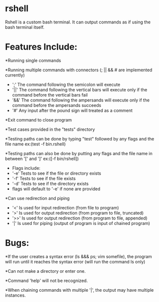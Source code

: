 # rshell

Rshell is a custom bash terminal.  It can output commands as if using the bash terminal itself.

# Features Include:

*Running single commands

*Running multiple commands with connectors (; || && # are implemented currently)
* ';' The command following the semicolon will execute 
* '||' The command following the vertical bars will execute only if the command before the vertical bars fail
* '&&' The command following the ampersands will execute only if the command before the ampersands succeeds
* '#' Any input after the pound sign will treated as a comment

*Exit command to close program

*Test cases provided in the "tests" directory

*Testing paths can be done by typing "test" followed by any flags and the file name 		ex:(test -f bin.rshell)

*Testing paths can also be done by putting any flags and the file name in between '[' and ']'	ex:([-f bin/rshell])
* Flags include:
 * '-e' Tests to see if the file or directory exists
 * '-f' Tests to see if the file exists
 * '-d' Tests to see if the directory exists
 * flags will default to '-e' if none are provided

*Can use redirection and piping
* '<'  Is used for input redirection 	(from file to program)
* '>'  Is used for output redirection   (from program to file, truncated)
* '>>' Is used for output redirection   (from program to file, appended)
* '|'  Is used for piping 		(output of program is input of chained program)

# Bugs:

*If the user creates a syntax error (ls &&& ps; vim somefile), the program will run until it reaches the syntax error (will run the command ls only)

*Can not make a directory or enter one.

*Command 'help' will not be recognized.

*When chaining commands with multiple '|', the output may have multiple instances.